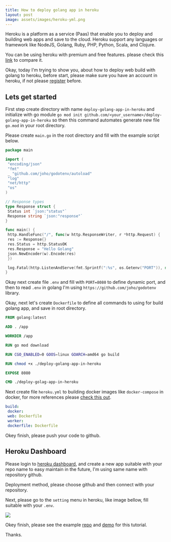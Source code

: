```yaml
---
title: How to deploy golang app in heroku
layout: post
image: assets/images/heroku-yml.png
---
```


Heroku is a platform as a service (Paas) that enable you to deploy and building web apps and save to the cloud. Heroku support any languages or framework like NodeJS, Golang, Ruby, PHP, Python, Scala, and Clojure.

You can be using heroku with premium and free features. please check this [link](https://www.heroku.com/pricing) to compare it.

Okay, today I'm trying to show you, about how to deploy web build with golang to heroku, before start, please make sure you have an account in heroku, if not please [register](https://signup.heroku.com/) before.

## Lets get started

First step create directory with name `deploy-golang-app-in-heroku` and initialize with go module `go mod init github.com/<your_username>/deploy-golang-app-in-heroku` so then this command automates generate new file `go.mod` in your root directory.


Please create `main.go` in the root directory and fill with the example script below.

```go
package main

import (
 "encoding/json"
 "fmt"
 _ "github.com/joho/godotenv/autoload"
 "log"
 "net/http"
 "os"
)

// Response types
type Response struct {
 Status int `json:"status"`
 Response string `json:"response"`
}

func main() {
 http.HandleFunc("/", func(w http.ResponseWriter, r *http.Request) {
 res := Response{}
 res.Status = http.StatusOK
 res.Response = "Hello Golang"
 json.NewEncoder(w).Encode(res)
 })

 log.Fatal(http.ListenAndServe(fmt.Sprintf(":%s", os.Getenv("PORT")), nil))
}
```

Okay next create file `.env` and fill with `PORT=8080` to define dynamic port, and then to read `.env` in golang I'm using `https://github.com/joho/godotenv` library.

Okay, next let's create `Dockerfile` to define all commands to using for build golang app, and save in root directory.

```Dockerfile
FROM golang:latest

ADD . /app

WORKDIR /app

RUN go mod download

RUN CGO_ENABLED=0 GOOS=linux GOARCH=amd64 go build

RUN chmod +x ./deploy-golang-app-in-heroku

EXPOSE 8080

CMD ./deploy-golag-app-in-heroku
```

Next create file `heroku.yml` to building docker images like `docker-compose` in docker, for more references please [check this out](https://devcenter.heroku.com/articles/build-docker-images-heroku-yml).

```yml
build:
 docker:
 web: Dockerfile
 worker:
 dockerfile: Dockerfile
```

Okey finish, please push your code to github.

## Heroku Dashboard

Please login to [heroku dashboard](https://dashboard.heroku.com/), and create a new app suitable with your repo name to easy maintain in the future, I'm using same name with repository github.

Deployment method, please choose github and then connect with your repository.

Next, please go to the  `setting` menu in heroku, like image bellow, fill suitable with your `.env`.

<img src="{{ site.base_url }}/assets/images/config-var.png" />

Okey finish, please see the example [repo](https://github.com/adiatma/deploy-golang-app-in-heroku) and [demo](https://deploy-golang-app-in-heroku.herokuapp.com/) for this tutorial.

Thanks.